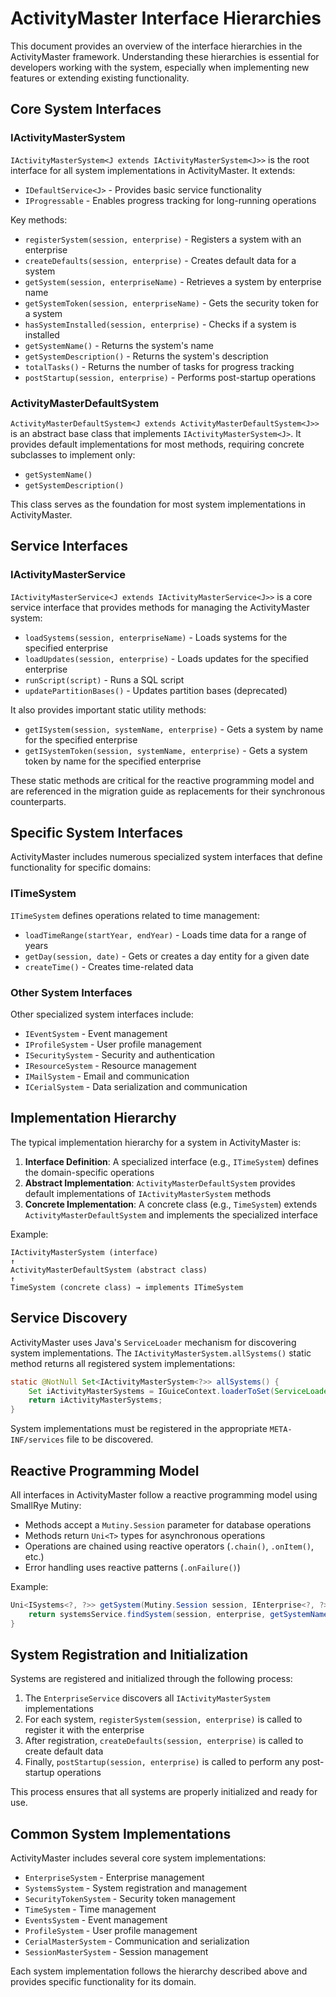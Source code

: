 # ActivityMaster Interface Hierarchies

This document provides an overview of the interface hierarchies in the ActivityMaster framework. Understanding these hierarchies is essential for developers working with the system, especially when implementing new features or extending existing functionality.

## Core System Interfaces

### IActivityMasterSystem

`IActivityMasterSystem<J extends IActivityMasterSystem<J>>` is the root interface for all system implementations in ActivityMaster. It extends:

- `IDefaultService<J>` - Provides basic service functionality
- `IProgressable` - Enables progress tracking for long-running operations

Key methods:
- `registerSystem(session, enterprise)` - Registers a system with an enterprise
- `createDefaults(session, enterprise)` - Creates default data for a system
- `getSystem(session, enterpriseName)` - Retrieves a system by enterprise name
- `getSystemToken(session, enterpriseName)` - Gets the security token for a system
- `hasSystemInstalled(session, enterprise)` - Checks if a system is installed
- `getSystemName()` - Returns the system's name
- `getSystemDescription()` - Returns the system's description
- `totalTasks()` - Returns the number of tasks for progress tracking
- `postStartup(session, enterprise)` - Performs post-startup operations

### ActivityMasterDefaultSystem

`ActivityMasterDefaultSystem<J extends ActivityMasterDefaultSystem<J>>` is an abstract base class that implements `IActivityMasterSystem<J>`. It provides default implementations for most methods, requiring concrete subclasses to implement only:

- `getSystemName()`
- `getSystemDescription()`

This class serves as the foundation for most system implementations in ActivityMaster.

## Service Interfaces

### IActivityMasterService

`IActivityMasterService<J extends IActivityMasterService<J>>` is a core service interface that provides methods for managing the ActivityMaster system:

- `loadSystems(session, enterpriseName)` - Loads systems for the specified enterprise
- `loadUpdates(session, enterprise)` - Loads updates for the specified enterprise
- `runScript(script)` - Runs a SQL script
- `updatePartitionBases()` - Updates partition bases (deprecated)

It also provides important static utility methods:
- `getISystem(session, systemName, enterprise)` - Gets a system by name for the specified enterprise
- `getISystemToken(session, systemName, enterprise)` - Gets a system token by name for the specified enterprise

These static methods are critical for the reactive programming model and are referenced in the migration guide as replacements for their synchronous counterparts.

## Specific System Interfaces

ActivityMaster includes numerous specialized system interfaces that define functionality for specific domains:

### ITimeSystem

`ITimeSystem` defines operations related to time management:
- `loadTimeRange(startYear, endYear)` - Loads time data for a range of years
- `getDay(session, date)` - Gets or creates a day entity for a given date
- `createTime()` - Creates time-related data

### Other System Interfaces

Other specialized system interfaces include:
- `IEventSystem` - Event management
- `IProfileSystem` - User profile management
- `ISecuritySystem` - Security and authentication
- `IResourceSystem` - Resource management
- `IMailSystem` - Email and communication
- `ICerialSystem` - Data serialization and communication

## Implementation Hierarchy

The typical implementation hierarchy for a system in ActivityMaster is:

1. **Interface Definition**: A specialized interface (e.g., `ITimeSystem`) defines the domain-specific operations
2. **Abstract Implementation**: `ActivityMasterDefaultSystem` provides default implementations of `IActivityMasterSystem` methods
3. **Concrete Implementation**: A concrete class (e.g., `TimeSystem`) extends `ActivityMasterDefaultSystem` and implements the specialized interface

Example:
```
IActivityMasterSystem (interface)
↑
ActivityMasterDefaultSystem (abstract class)
↑
TimeSystem (concrete class) → implements ITimeSystem
```

## Service Discovery

ActivityMaster uses Java's `ServiceLoader` mechanism for discovering system implementations. The `IActivityMasterSystem.allSystems()` static method returns all registered system implementations:

```java
static @NotNull Set<IActivityMasterSystem<?>> allSystems() {
    Set iActivityMasterSystems = IGuiceContext.loaderToSet(ServiceLoader.load(IActivityMasterSystem.class));
    return iActivityMasterSystems;
}
```

System implementations must be registered in the appropriate `META-INF/services` file to be discovered.

## Reactive Programming Model

All interfaces in ActivityMaster follow a reactive programming model using SmallRye Mutiny:

- Methods accept a `Mutiny.Session` parameter for database operations
- Methods return `Uni<T>` types for asynchronous operations
- Operations are chained using reactive operators (`.chain()`, `.onItem()`, etc.)
- Error handling uses reactive patterns (`.onFailure()`)

Example:
```java
Uni<ISystems<?, ?>> getSystem(Mutiny.Session session, IEnterprise<?, ?> enterprise) {
    return systemsService.findSystem(session, enterprise, getSystemName());
}
```

## System Registration and Initialization

Systems are registered and initialized through the following process:

1. The `EnterpriseService` discovers all `IActivityMasterSystem` implementations
2. For each system, `registerSystem(session, enterprise)` is called to register it with the enterprise
3. After registration, `createDefaults(session, enterprise)` is called to create default data
4. Finally, `postStartup(session, enterprise)` is called to perform any post-startup operations

This process ensures that all systems are properly initialized and ready for use.

## Common System Implementations

ActivityMaster includes several core system implementations:

- `EnterpriseSystem` - Enterprise management
- `SystemsSystem` - System registration and management
- `SecurityTokenSystem` - Security token management
- `TimeSystem` - Time management
- `EventsSystem` - Event management
- `ProfileSystem` - User profile management
- `CerialMasterSystem` - Communication and serialization
- `SessionMasterSystem` - Session management

Each system implementation follows the hierarchy described above and provides specific functionality for its domain.